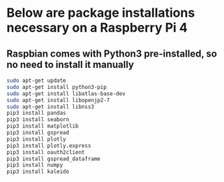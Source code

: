 # Below are package installations necessary on a Raspberry Pi 4
## Raspbian comes with Python3 pre-installed, so no need to install it manually

```bash
sudo apt-get update
sudo apt-get install python3-pip
sudo apt-get install libatlas-base-dev
sudo apt-get install libopenjp2-7
sudo apt-get install libnss3
pip3 install pandas
pip3 install seaborn
pip3 install matplotlib
pip3 install gspread
pip3 install plotly
pip3 install plotly.express
pip3 install oauth2client
pip3 install gspread_dataframe
pip3 install numpy
pip3 install kaleido
```
